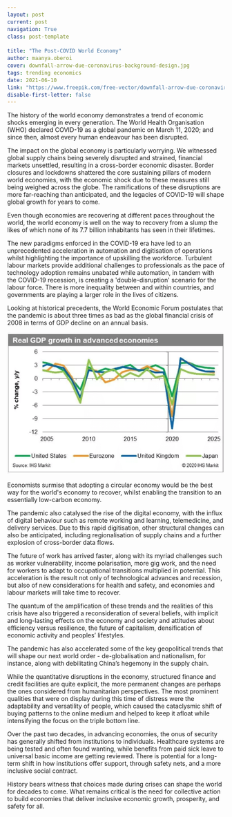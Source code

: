 ```yaml
---
layout: post
current: post
navigation: True
class: post-template

title: "The Post-COVID World Economy"
author: maanya.oberoi
cover: downfall-arrow-due-coronavirus-background-design.jpg
tags: trending economics
date: 2021-06-10
link: "https://www.freepik.com/free-vector/downfall-arrow-due-coronavirus-background-design_7766345.htm#page=1&query=economy%20collapses&position=5"
disable-first-letter: false
---
```

<p class="ql-align-justify">The history of the world economy demonstrates a trend of economic shocks emerging in every generation. The World Health Organisation (WHO) declared COVID-19 as a global pandemic on March 11, 2020; and since then, almost every human endeavour has been disrupted.&nbsp;</p><p class="ql-align-justify">The impact on the global economy is particularly worrying. We witnessed global supply chains being severely disrupted and strained, financial markets unsettled, resulting in a cross-border economic disaster. Border closures and lockdowns shattered the core sustaining pillars of modern world economies, with the economic shock due to these measures still being weighed across the globe. The ramifications of these disruptions are more far-reaching than anticipated, and the legacies of COVID-19 will shape global growth for years to come.</p><p class="ql-align-justify">Even though economies are recovering at different paces throughout the world, the world economy is well on the way to recovery from a slump the likes of which none of its 7.7 billion inhabitants has seen in their lifetimes.</p><p class="ql-align-justify">The new paradigms enforced in the COVID-19 era have led to an unprecedented acceleration in automation and digitisation of operations whilst highlighting the importance of upskilling the workforce. Turbulent labour markets provide additional challenges to professionals as the pace of technology adoption remains unabated while automation, in tandem with the COVID-19 recession, is creating a 'double-disruption' scenario for the labour force. There is more inequality between and within countries, and governments are playing a larger role in the lives of citizens.</p><p class="ql-align-justify">Looking at historical precedents, the World Economic Forum postulates that the pandemic is about three times as bad as the global financial crisis of 2008 in terms of GDP decline on an annual basis.</p><p class="ql-align-center"><a href="https://www.weforum.org/agenda/2020/09/an-economist-explains-what-covid-19-has-done-to-the-global-economy/" rel="noopener noreferrer" target="_blank" ><div class='caption' style='text-align: left'><img src="assets/images/IHS-Markit-gdp-growth.png"  ></div></a></p><p class="ql-align-justify">Economists surmise that adopting a circular economy would be the best way for the world's economy to recover, whilst enabling the transition to an essentially low-carbon economy.</p><p class="ql-align-justify">The pandemic also catalysed the rise of the digital economy, with the influx of digital behaviour such as remote working and learning, telemedicine, and delivery services. Due to this rapid digitisation, other structural changes can also be anticipated, including regionalisation of supply chains and a further explosion of cross-border data flows.</p><p class="ql-align-justify">The future of work has arrived faster, along with its myriad challenges such as worker vulnerability, income polarisation, more gig work, and the need for workers to adapt to occupational transitions multiplied in potential. This acceleration is the result not only of technological advances and recession, but also of new considerations for health and safety, and economies and labour markets will take time to recover.</p><p class="ql-align-justify">The quantum of the amplification of these trends and the realities of this crisis have also triggered a reconsideration of several beliefs, with implicit and long-lasting effects on the economy and society and attitudes about efficiency versus resilience, the future of capitalism, densification of economic activity and peoples’ lifestyles.</p><p class="ql-align-justify">The pandemic has also accelerated some of the key geopolitical trends that will shape our next world order - de-globalisation and nationalism, for instance, along with debilitating China’s hegemony in the supply chain.</p><p class="ql-align-justify">While the quantitative disruptions in the economy, structured finance and credit facilities are quite explicit, the more permanent changes are perhaps the ones considered from humanitarian perspectives. The most prominent qualities that were on display during this time of distress were the adaptability and versatility of people, which caused the cataclysmic shift of buying patterns to the online medium and helped to keep it afloat while intensifying the focus on the triple bottom line.</p><p class="ql-align-justify">Over the past two decades, in advancing economies, the onus of security has generally shifted from institutions to individuals. Healthcare systems are being tested and often found wanting, while benefits from paid sick leave to universal basic income are getting reviewed. There is potential for a long-term shift in how institutions offer support, through safety nets, and a more inclusive social contract.</p><p class="ql-align-justify">History bears witness that choices made during crises can shape the world for decades to come. What remains critical is the need for collective action to build economies that deliver inclusive economic growth, prosperity, and safety for all.</p>
